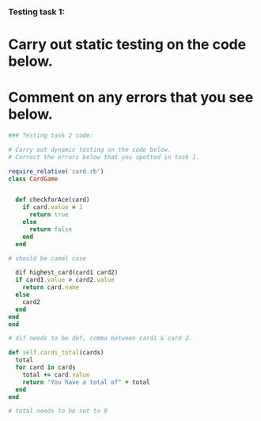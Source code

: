 ### Testing task 1:

# Carry out static testing on the code below.
# Comment on any errors that you see below.
```ruby
### Testing task 2 code:

# Carry out dynamic testing on the code below.
# Correct the errors below that you spotted in task 1.

require_relative('card.rb')
class CardGame


  def checkforAce(card)
    if card.value = 1
      return true
    else
      return false
    end
  end

# should be camel case

  dif highest_card(card1 card2)
  if card1.value > card2.value
    return card.name
  else
    card2
  end
end
end

# dif needs to be def, comma between card1 & card 2.

def self.cards_total(cards)
  total
  for card in cards
    total += card.value
    return "You have a total of" + total
  end
end

# total needs to be set to 0


```
